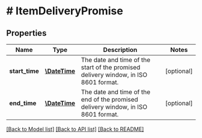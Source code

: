 # # ItemDeliveryPromise

## Properties

Name | Type | Description | Notes
------------ | ------------- | ------------- | -------------
**start_time** | [**\DateTime**](\DateTime.md) | The date and time of the start of the promised delivery window, in ISO 8601 format. | [optional]
**end_time** | [**\DateTime**](\DateTime.md) | The date and time of the end of the promised delivery window, in ISO 8601 format. | [optional]

[[Back to Model list]](../../README.md#models) [[Back to API list]](../../README.md#endpoints) [[Back to README]](../../README.md)
